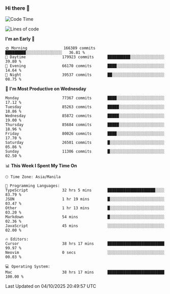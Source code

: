 ### Hi there 👋

<!--START_SECTION:waka-->
![Code Time](http://img.shields.io/badge/Code%20Time-6%2C342%20hrs%2056%20mins-blue)

![Lines of code](https://img.shields.io/badge/From%20Hello%20World%20I%27ve%20Written-148.1%20million%20lines%20of%20code-blue)

**I'm an Early 🐤** 

```text
🌞 Morning                166389 commits      █████████░░░░░░░░░░░░░░░░   36.81 % 
🌆 Daytime                179923 commits      ██████████░░░░░░░░░░░░░░░   39.80 % 
🌃 Evening                66170 commits       ████░░░░░░░░░░░░░░░░░░░░░   14.64 % 
🌙 Night                  39537 commits       ██░░░░░░░░░░░░░░░░░░░░░░░   08.75 % 
```
📅 **I'm Most Productive on Wednesday** 

```text
Monday                   77367 commits       ████░░░░░░░░░░░░░░░░░░░░░   17.12 % 
Tuesday                  85263 commits       █████░░░░░░░░░░░░░░░░░░░░   18.86 % 
Wednesday                85872 commits       █████░░░░░░░░░░░░░░░░░░░░   19.00 % 
Thursday                 85684 commits       █████░░░░░░░░░░░░░░░░░░░░   18.96 % 
Friday                   80026 commits       ████░░░░░░░░░░░░░░░░░░░░░   17.70 % 
Saturday                 26501 commits       █░░░░░░░░░░░░░░░░░░░░░░░░   05.86 % 
Sunday                   11306 commits       █░░░░░░░░░░░░░░░░░░░░░░░░   02.50 % 
```


📊 **This Week I Spent My Time On** 

```text
🕑︎ Time Zone: Asia/Manila

💬 Programming Languages: 
TypeScript               32 hrs 5 mins       █████████████████████░░░░   83.79 % 
JSON                     1 hr 19 mins        █░░░░░░░░░░░░░░░░░░░░░░░░   03.47 % 
Other                    1 hr 13 mins        █░░░░░░░░░░░░░░░░░░░░░░░░   03.20 % 
Markdown                 54 mins             █░░░░░░░░░░░░░░░░░░░░░░░░   02.36 % 
JavaScript               45 mins             ░░░░░░░░░░░░░░░░░░░░░░░░░   02.00 % 

🔥 Editors: 
Cursor                   38 hrs 17 mins      █████████████████████████   99.97 % 
Neovim                   0 secs              ░░░░░░░░░░░░░░░░░░░░░░░░░   00.03 % 

💻 Operating System: 
Mac                      38 hrs 17 mins      █████████████████████████   100.00 % 
```


 Last Updated on 04/10/2025 20:49:57 UTC
<!--END_SECTION:waka-->


<!--
**rad182/rad182** is a ✨ _special_ ✨ repository because its `README.md` (this file) appears on your GitHub profile.

Here are some ideas to get you started:

- 🔭 I’m currently working on ...
- 🌱 I’m currently learning ...
- 👯 I’m looking to collaborate on ...
- 🤔 I’m looking for help with ...
- 💬 Ask me about ...
- 📫 How to reach me: ...
- 😄 Pronouns: ...
- ⚡ Fun fact: ...
-->

